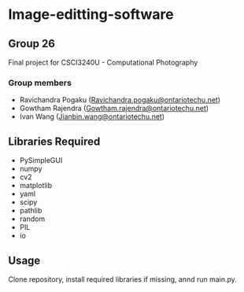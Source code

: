 # Image-editting-software
## Group 26
Final project for CSCI3240U - Computational Photography
### Group members
- Ravichandra Pogaku (Ravichandra.pogaku@ontariotechu.net)
- Gowtham Rajendra (Gowtham.rajendra@ontariotechu.net)
- Ivan Wang (Jianbin.wang@ontariotechu.net)
## Libraries Required
- PySimpleGUI
- numpy
- cv2
- matplotlib
- yaml
- scipy 
- pathlib
- random
- PIL
- io
## Usage
Clone repository, install required libraries if missing, annd run main.py.

